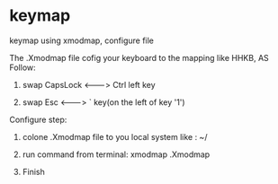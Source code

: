 # keymap
keymap using xmodmap, configure file

The .Xmodmap file cofig your keyboard to the mapping like HHKB, AS Follow:

1. swap CapsLock <---> Ctrl left key

2. swap Esc <---> ` key(on the left of key '1')

Configure step:
1. colone .Xmodmap file to you local system like : ~/

2. run command from terminal: xmodmap .Xmodmap

3. Finish

